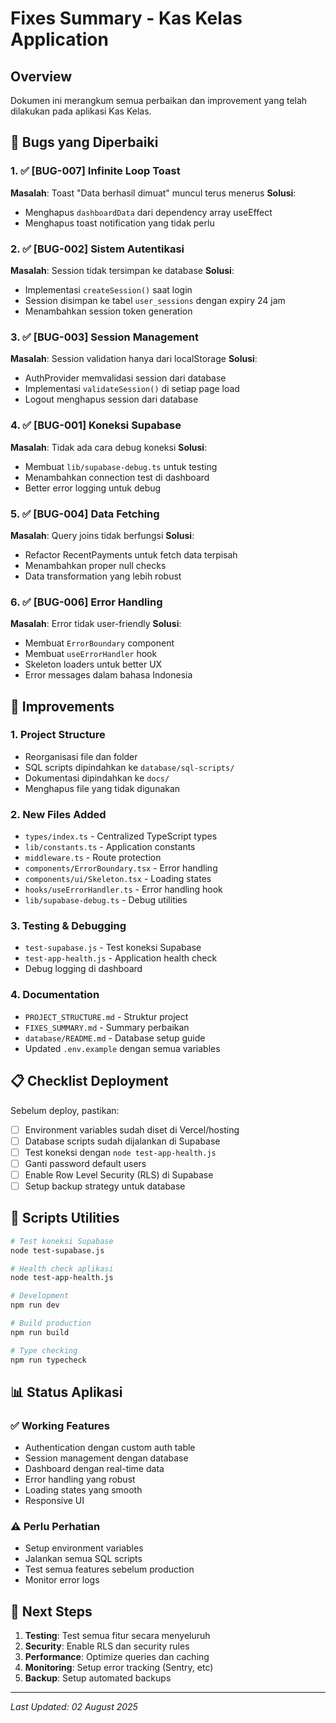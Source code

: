 # Fixes Summary - Kas Kelas Application

## Overview
Dokumen ini merangkum semua perbaikan dan improvement yang telah dilakukan pada aplikasi Kas Kelas.

## 🐛 Bugs yang Diperbaiki

### 1. ✅ [BUG-007] Infinite Loop Toast
**Masalah**: Toast "Data berhasil dimuat" muncul terus menerus
**Solusi**:
- Menghapus `dashboardData` dari dependency array useEffect
- Menghapus toast notification yang tidak perlu

### 2. ✅ [BUG-002] Sistem Autentikasi
**Masalah**: Session tidak tersimpan ke database
**Solusi**:
- Implementasi `createSession()` saat login
- Session disimpan ke tabel `user_sessions` dengan expiry 24 jam
- Menambahkan session token generation

### 3. ✅ [BUG-003] Session Management
**Masalah**: Session validation hanya dari localStorage
**Solusi**:
- AuthProvider memvalidasi session dari database
- Implementasi `validateSession()` di setiap page load
- Logout menghapus session dari database

### 4. ✅ [BUG-001] Koneksi Supabase
**Masalah**: Tidak ada cara debug koneksi
**Solusi**:
- Membuat `lib/supabase-debug.ts` untuk testing
- Menambahkan connection test di dashboard
- Better error logging untuk debug

### 5. ✅ [BUG-004] Data Fetching
**Masalah**: Query joins tidak berfungsi
**Solusi**:
- Refactor RecentPayments untuk fetch data terpisah
- Menambahkan proper null checks
- Data transformation yang lebih robust

### 6. ✅ [BUG-006] Error Handling
**Masalah**: Error tidak user-friendly
**Solusi**:
- Membuat `ErrorBoundary` component
- Membuat `useErrorHandler` hook
- Skeleton loaders untuk better UX
- Error messages dalam bahasa Indonesia

## 🚀 Improvements

### 1. Project Structure
- Reorganisasi file dan folder
- SQL scripts dipindahkan ke `database/sql-scripts/`
- Dokumentasi dipindahkan ke `docs/`
- Menghapus file yang tidak digunakan

### 2. New Files Added
- `types/index.ts` - Centralized TypeScript types
- `lib/constants.ts` - Application constants
- `middleware.ts` - Route protection
- `components/ErrorBoundary.tsx` - Error handling
- `components/ui/Skeleton.tsx` - Loading states
- `hooks/useErrorHandler.ts` - Error handling hook
- `lib/supabase-debug.ts` - Debug utilities

### 3. Testing & Debugging
- `test-supabase.js` - Test koneksi Supabase
- `test-app-health.js` - Application health check
- Debug logging di dashboard

### 4. Documentation
- `PROJECT_STRUCTURE.md` - Struktur project
- `FIXES_SUMMARY.md` - Summary perbaikan
- `database/README.md` - Database setup guide
- Updated `.env.example` dengan semua variables

## 📋 Checklist Deployment

Sebelum deploy, pastikan:

- [ ] Environment variables sudah diset di Vercel/hosting
- [ ] Database scripts sudah dijalankan di Supabase
- [ ] Test koneksi dengan `node test-app-health.js`
- [ ] Ganti password default users
- [ ] Enable Row Level Security (RLS) di Supabase
- [ ] Setup backup strategy untuk database

## 🔧 Scripts Utilities

```bash
# Test koneksi Supabase
node test-supabase.js

# Health check aplikasi
node test-app-health.js

# Development
npm run dev

# Build production
npm run build

# Type checking
npm run typecheck
```

## 📊 Status Aplikasi

### ✅ Working Features
- Authentication dengan custom auth table
- Session management dengan database
- Dashboard dengan real-time data
- Error handling yang robust
- Loading states yang smooth
- Responsive UI

### ⚠️ Perlu Perhatian
- Setup environment variables
- Jalankan semua SQL scripts
- Test semua features sebelum production
- Monitor error logs

## 🎯 Next Steps

1. **Testing**: Test semua fitur secara menyeluruh
2. **Security**: Enable RLS dan security rules
3. **Performance**: Optimize queries dan caching
4. **Monitoring**: Setup error tracking (Sentry, etc)
5. **Backup**: Setup automated backups

---

*Last Updated: 02 August 2025*